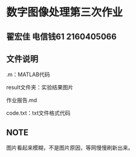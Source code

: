 # 数字图像处理第三次作业
## 翟宏佳 电信钱61 2160405066
## 文件说明
.m：MATLAB代码

result文件夹：实验结果图片

作业报告.md

code.txt：txt文件格式代码

## NOTE
图片看起来模糊，不是图片原因，等网慢慢刷新出来。